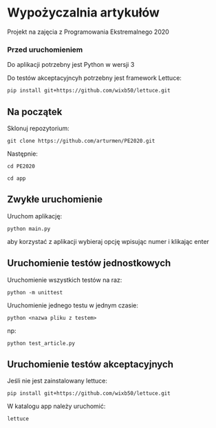 # Wypożyczalnia artykułów

Projekt na zajęcia z Programowania Ekstremalnego 2020

### Przed uruchomieniem

Do aplikacji potrzebny jest Python w wersji 3

Do testów akceptacyjncyh potrzebny jest framework Lettuce:
```
pip install git+https://github.com/wixb50/lettuce.git
```

## Na początek

Sklonuj repozytorium:

```
git clone https://github.com/arturmen/PE2020.git
```

Następnie:

```
cd PE2020

cd app
```

## Zwykłe uruchomienie

Uruchom aplikację:

```
python main.py
```

aby korzystać z aplikacji wybieraj opcję wpisując numer i klikając enter
## Uruchomienie testów jednostkowych
Uruchomienie wszystkich testów na raz:

```
python -m unittest
```

Uruchomienie jednego testu w jednym czasie:

```
python <nazwa pliku z testem>
```

np:
```
python test_article.py
```

## Uruchomienie testów akceptacyjnych

Jeśli nie jest zainstalowany lettuce:

```
pip install git+https://github.com/wixb50/lettuce.git
```

W katalogu app należy uruchomić:

```
lettuce
```
